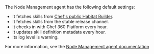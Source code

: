 The Node Management agent has the following default settings:

- It fetches skills from [Chef's public Habitat Builder](https://bldr.habitat.sh).
- It fetches skills from the stable release channel.
- It checks in with Chef 360 Platform every hour.
- It updates skill definition metadata every hour.
- Its log level is warning.

For more information, see the [Node Management agent documentation](https://docs.chef.io/360/1.3/node_management/skills/node_agent/)
